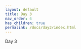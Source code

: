 ```yaml
---
layout: default
title: Day 3
nav_order: 4
has_children: true
permalink: /docs/day3/index.html
---
```


Day 3